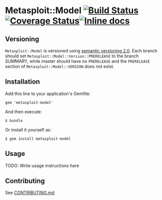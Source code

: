 # Metasploit::Model [![Build Status](https://travis-ci.org/rapid7/metasploit-model.png)](https://travis-ci.org/rapid7/metasploit-model)[![Coverage Status](https://coveralls.io/repos/rapid7/metasploit-model/badge.png?branch=feature%2Fexploit)](https://coveralls.io/r/rapid7/metasploit-model)[![Inline docs](http://inch-ci.org/github/rapid7/metasploit-model.svg?branch=master)](http://inch-ci.org/github/rapid7/metasploit-model)

## Versioning

`Metasploit::Model` is versioned using [semantic versioning 2.0](http://semver.org/spec/v2.0.0.html).  Each branch should set `Metasploit::Model::Version::PRERELEASE` to the branch SUMMARY, while master should have no `PRERELEASE` and the `PRERELEASE` section of `Metasploit::Model::VERSION` does not exist.

## Installation

Add this line to your application's Gemfile:

    gem 'metasploit-model'

And then execute:

    $ bundle

Or install it yourself as:

    $ gem install metasploit-model

## Usage

TODO: Write usage instructions here

## Contributing

See [CONTRIBUTING.md](CONTRIBUTING.md)
